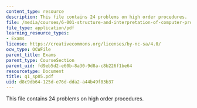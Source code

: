 ```yaml
---
content_type: resource
description: This file contains 24 problems on high order procedures.
file: /media/courses/6-001-structure-and-interpretation-of-computer-programs-spring-2005/d8c9db64125de76ddda2a44b49f83b37_q1_sp05.pdf
file_type: application/pdf
learning_resource_types:
- Exams
license: https://creativecommons.org/licenses/by-nc-sa/4.0/
ocw_type: OCWFile
parent_title: Exams
parent_type: CourseSection
parent_uid: fd9eb5d2-e60b-8a30-9d8a-c8b226f1be64
resourcetype: Document
title: q1_sp05.pdf
uid: d8c9db64-125d-e76d-dda2-a44b49f83b37
---
```

This file contains 24 problems on high order procedures.